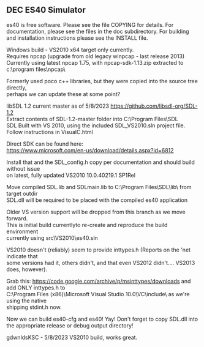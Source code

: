 ## DEC ES40 Simulator

es40 is free software. Please see the file COPYING for details.
For documentation, please see the files in the doc subdirectory.
For building and installation instructions please see the INSTALL file.

Windows build - VS2010 x64 target only currently.  
Requires npcap (upgrade from old legacy winpcap - last release 2013)  
Currently using latest npcap 1.75, with npcap-sdk-1.13.zip extracted to c:\program files\npcap\  
  
Formerly used poco c++ libraries, but they were copied into the source tree directly,    
perhaps we can update these at some point?  

libSDL 1.2 current master as of 5/8/2023 https://github.com/libsdl-org/SDL-1.2  
Extract contents of SDL-1.2-master folder into C:\Program Files\SDL\
SDL Built with VS 2010, using the included SDL_VS2010.sln project file.  
Follow instructions in VisualC.html  
  
  
Direct SDK can be found here:  
https://www.microsoft.com/en-us/download/details.aspx?id=6812  
  
  
Install that and the SDL_config.h copy per documentation and should build without issue  
on latest, fully updated VS2010 10.0.40219.1 SP1Rel  
  
  
Move compiled SDL.lib and SDLmain.lib to C:\Program Files\SDL\lib\ from target outdir  
SDL.dll will be required to be placed with the compiled es40 application  
  
  
Older VS version support will be dropped from this branch as we move forward.  
This is initial build currentlyto re-create and reproduce the build environment  
currently using src\VS2010\es40.sln   
  
VS2010 doesn't (reliably) seem to provide inttypes.h (Reports on the 'net indicate  that  
some versions had it, others didn't, and that even VS2012 didn't.... VS2013 does, however).  
  
Grab this: https://code.google.com/archive/p/msinttypes/downloads and add ONLY inttypes.h to  
C:\Program Files (x86)\Microsoft Visual Studio 10.0\VC\include\ as we're using the native   
shipping stdint.h now.  

  
Now we can build es40-cfg and es40! Yay! Don't forget to copy SDL.dll into the appropriate
release or debug output directory!
  
  
gdwnldsKSC - 5/8/2023 VS2010 build, works great.